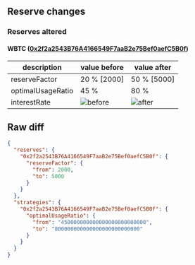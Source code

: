 ## Reserve changes

### Reserves altered

#### WBTC ([0x2f2a2543B76A4166549F7aaB2e75Bef0aefC5B0f](https://arbiscan.io/address/0x2f2a2543B76A4166549F7aaB2e75Bef0aefC5B0f))

| description | value before | value after |
| --- | --- | --- |
| reserveFactor | 20 % [2000] | 50 % [5000] |
| optimalUsageRatio | 45 % | 80 % |
| interestRate | ![before](https://dash.onaave.com/api/static?variableRateSlope1=40000000000000000000000000&variableRateSlope2=3000000000000000000000000000&optimalUsageRatio=450000000000000000000000000&baseVariableBorrowRate=0&maxVariableBorrowRate=3040000000000000000000000000) | ![after](https://dash.onaave.com/api/static?variableRateSlope1=40000000000000000000000000&variableRateSlope2=3000000000000000000000000000&optimalUsageRatio=800000000000000000000000000&baseVariableBorrowRate=0&maxVariableBorrowRate=3040000000000000000000000000) |

## Raw diff

```json
{
  "reserves": {
    "0x2f2a2543B76A4166549F7aaB2e75Bef0aefC5B0f": {
      "reserveFactor": {
        "from": 2000,
        "to": 5000
      }
    }
  },
  "strategies": {
    "0x2f2a2543B76A4166549F7aaB2e75Bef0aefC5B0f": {
      "optimalUsageRatio": {
        "from": "450000000000000000000000000",
        "to": "800000000000000000000000000"
      }
    }
  }
}
```
